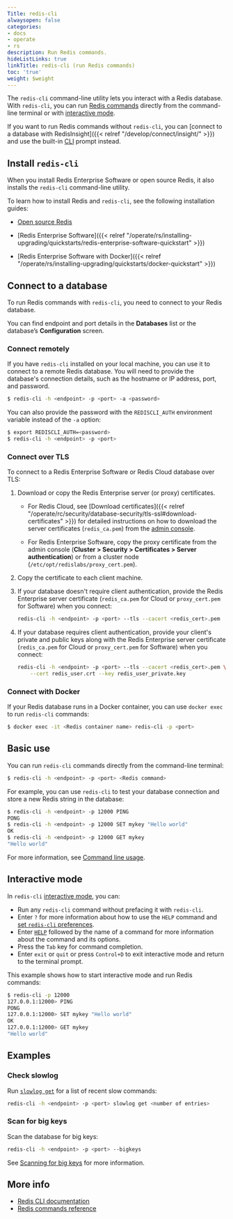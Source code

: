 ```yaml
---
Title: redis-cli
alwaysopen: false
categories:
- docs
- operate
- rs
description: Run Redis commands.
hideListLinks: true
linkTitle: redis-cli (run Redis commands)
toc: 'true'
weight: $weight
---
```


The `redis-cli` command-line utility lets you interact with a Redis database. With `redis-cli`, you can run [Redis commands](https://redis.io/commands/) directly from the command-line terminal or with [interactive mode](#interactive-mode).

If you want to run Redis commands without `redis-cli`, you can [connect to a database with RedisInsight]({{< relref "/develop/connect/insight/" >}}) and use the built-in [CLI](https://redis.io/docs/stack/insight/#cli) prompt instead.

## Install `redis-cli`

When you install Redis Enterprise Software or open source Redis, it also installs the `redis-cli` command-line utility.

To learn how to install Redis and `redis-cli`, see the following installation guides:

- [Open source Redis](https://redis.io/docs/getting-started/installation/)

- [Redis Enterprise Software]({{< relref "/operate/rs/installing-upgrading/quickstarts/redis-enterprise-software-quickstart" >}})

- [Redis Enterprise Software with Docker]({{< relref "/operate/rs/installing-upgrading/quickstarts/docker-quickstart" >}})

## Connect to a database

To run Redis commands with `redis-cli`, you need to connect to your Redis database.

You can find endpoint and port details in the **Databases** list or the database’s **Configuration** screen.

### Connect remotely

If you have `redis-cli` installed on your local machine, you can use it to connect to a remote Redis database. You will need to provide the database's connection details, such as the hostname or IP address, port, and password.

```sh
$ redis-cli -h <endpoint> -p <port> -a <password>
```

You can also provide the password with the `REDISCLI_AUTH` environment variable instead of the `-a` option:

```sh
$ export REDISCLI_AUTH=<password>
$ redis-cli -h <endpoint> -p <port>
```

### Connect over TLS

To connect to a Redis Enterprise Software or Redis Cloud database over TLS:

1. Download or copy the Redis Enterprise server (or proxy) certificates.

    - For Redis Cloud, see [Download certificates]({{< relref "/operate/rc/security/database-security/tls-ssl#download-certificates" >}}) for detailed instructions on how to download the server certificates (`redis_ca.pem`) from the [admin console](https://app.redislabs.com/).

    - For Redis Enterprise Software, copy the proxy certificate from the admin console (**Cluster > Security > Certificates > Server authentication**) or from a cluster node (`/etc/opt/redislabs/proxy_cert.pem`).

1. Copy the certificate to each client machine.

1. If your database doesn't require client authentication, provide the Redis Enterprise server certificate (`redis_ca.pem` for Cloud or `proxy_cert.pem` for Software) when you connect:

    ```sh
    redis-cli -h <endpoint> -p <port> --tls --cacert <redis_cert>.pem
    ```

1. If your database requires client authentication, provide your client's private and public keys along with the Redis Enterprise server certificate (`redis_ca.pem` for Cloud or `proxy_cert.pem` for Software) when you connect:

    ```sh
    redis-cli -h <endpoint> -p <port> --tls --cacert <redis_cert>.pem \
        --cert redis_user.crt --key redis_user_private.key
    ```

### Connect with Docker

If your Redis database runs in a Docker container, you can use `docker exec` to run `redis-cli` commands:

```sh
$ docker exec -it <Redis container name> redis-cli -p <port>
```

## Basic use

You can run `redis-cli` commands directly from the command-line terminal:

```sh
$ redis-cli -h <endpoint> -p <port> <Redis command>
```

For example, you can use `redis-cli` to test your database connection and store a new Redis string in the database:

```sh
$ redis-cli -h <endpoint> -p 12000 PING
PONG
$ redis-cli -h <endpoint> -p 12000 SET mykey "Hello world"
OK
$ redis-cli -h <endpoint> -p 12000 GET mykey              
"Hello world"
```

For more information, see [Command line usage](https://redis.io/docs/manual/cli/#command-line-usage).

## Interactive mode

In `redis-cli` [interactive mode](https://redis.io/docs/manual/cli/#interactive-mode), you can:

- Run any `redis-cli` command without prefacing it with `redis-cli`.
- Enter `?` for more information about how to use the `HELP` command and [set `redis-cli` preferences](https://redis.io/docs/manual/cli/#preferences).
- Enter [`HELP`](https://redis.io/docs/manual/cli/#showing-help-about-redis-commands) followed by the name of a command for more information about the command and its options.
- Press the `Tab` key for command completion.
- Enter `exit` or `quit` or press `Control+D` to exit interactive mode and return to the terminal prompt.

This example shows how to start interactive mode and run Redis commands:

```sh
$ redis-cli -p 12000
127.0.0.1:12000> PING
PONG
127.0.0.1:12000> SET mykey "Hello world"
OK
127.0.0.1:12000> GET mykey
"Hello world"
```

## Examples

### Check slowlog

Run [`slowlog get`](https://redis.io/commands/slowlog-get/) for a list of recent slow commands:

```sh
redis-cli -h <endpoint> -p <port> slowlog get <number of entries>
```

### Scan for big keys

Scan the database for big keys:

```sh
redis-cli -h <endpoint> -p <port> --bigkeys
```

See [Scanning for big keys](https://redis.io/docs/connect/cli/#scanning-for-big-keys) for more information.

## More info

- [Redis CLI documentation](https://redis.io/docs/manual/cli/)
- [Redis commands reference](https://redis.io/commands/)
